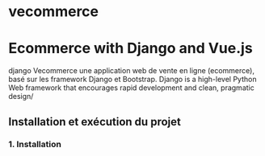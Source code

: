 # vecommerce
# Ecommerce with Django and Vue.js

 django Vecommerce une application web de vente en ligne (ecommerce), basé sur les framework Django et Bootstrap.
 Django is a high-level Python Web framework that encourages rapid development and clean, pragmatic design/
 
 ## Installation et exécution du projet
 
 ### 1. Installation
 

